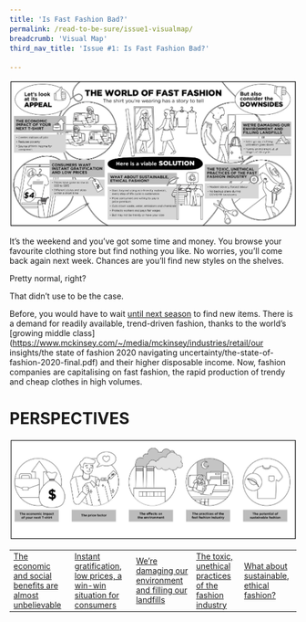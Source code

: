 ```yaml
---
title: 'Is Fast Fashion Bad?'
permalink: /read-to-be-sure/issue1-visualmap/
breadcrumb: 'Visual Map'
third_nav_title: 'Issue #1: Is Fast Fashion Bad?'

---
```


![](../images/rtbs-01a-visualmap.JPG)

It’s the weekend and you’ve got some time and money. You browse your favourite clothing store but find nothing you like. No worries, you’ll come back again next week. Chances are you’ll find new styles on the shelves.

Pretty normal, right?

That didn’t use to be the case.

Before, you would have to wait [until next season](https://www.forbes.com/sites/theyec/2019/05/13/three-reasons-why-fast-fashion-is-becoming-a-problem-and-what-to-do-about-it/?sh=3934b17c144b) to find new items. There is a demand for readily available, trend-driven fashion, thanks to the world’s [growing middle class](https://www.mckinsey.com/~/media/mckinsey/industries/retail/our insights/the state of fashion 2020 navigating uncertainty/the-state-of-fashion-2020-final.pdf) and their higher disposable income. Now, fashion companies are capitalising on fast fashion, the rapid production of trendy and cheap clothes in high volumes. 

# PERSPECTIVES

![](../images/rtbs-01b-perspectives.JPG)


|                                                              |                                                              |                                                              |                                                              |                                                              |
| ------------------------------------------------------------ | ------------------------------------------------------------ | ------------------------------------------------------------ | ------------------------------------------------------------ | ------------------------------------------------------------ |
| [The economic and  social benefits are almost unbelievable](/read-to-be-sure/issue1-perspective1/) | [Instant  gratification, low prices, a win-win situation for consumers](/read-to-be-sure/issue1-perspective2/) | [We’re damaging our environment  and filling our landfills](/read-to-be-sure/issue1-perspective3/) | [The toxic, unethical  practices of the fashion industry](/read-to-be-sure/issue1-perspective4/) | [What about  sustainable, ethical fashion?](/read-to-be-sure/issue1-perspective5/) |

